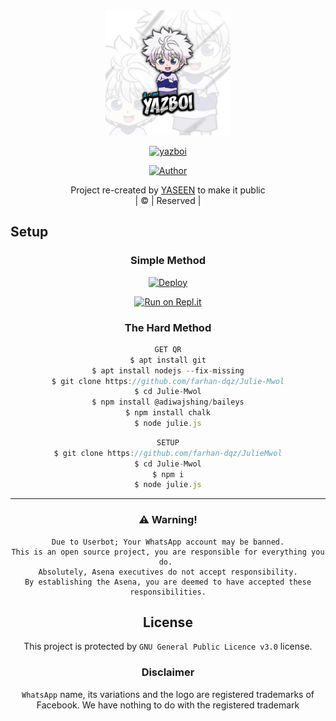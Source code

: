 
<div align="center">
  <img border-radius: 15px src="yazboi.jpg" width="200" height="200"/>
  <p align="center">
<a href="#"><img title="yazboi" src="https://img.shields.io/badge/yazboi-green?colorA=%23ff0000&colorB=%23017e40&style=for-the-badge"></a>
</p>
  <p align="center">
<a href="https://github.com/YAS33N/"><img title="Author" src="https://img.shields.io/badge/Author-YASEEN/JulieMwol?color=blue&style=for-the-badge&logo=whatsapp"></a>
</p>
</div>
<p align="center">
Project re-created by <a href="https://github.com/YAS33N/">YASEEN</a> to make it public
    <br>
       | © |
        Reserved |
    <br> 
</p>


## Setup
<div align="center">

  ### Simple Method
  
[![Deploy](https://www.herokucdn.com/deploy/button.svg)](https://heroku.com/deploy?template=https://github.com/farhan-dqz/Julie-Mwol) 
  
[![Run on Repl.it](https://repl.it/badge/github/quiec/whatsAlfa)](https://replit.com/@Farhandqz/JulieMwol)
  
### The Hard Method
```js
GET QR
$ apt install git
$ apt install nodejs --fix-missing
$ git clone https://github.com/farhan-dqz/Julie-Mwol
$ cd Julie-Mwol
$ npm install @adiwajshing/baileys
$ npm install chalk
$ node julie.js
```
      
```js
SETUP
$ git clone https://github.com/farhan-dqz/JulieMwol
$ cd Julie-Mwol
$ npm i
$ node julie.js
```

----

  


    
### ⚠️ Warning! 
```
Due to Userbot; Your WhatsApp account may be banned.
This is an open source project, you are responsible for everything you do. 
Absolutely, Asena executives do not accept responsibility.
By establishing the Asena, you are deemed to have accepted these responsibilities.
```




## License
This project is protected by `GNU General Public Licence v3.0` license.

### Disclaimer
`WhatsApp` name, its variations and the logo are registered trademarks of Facebook. We have nothing to do with the registered trademark
